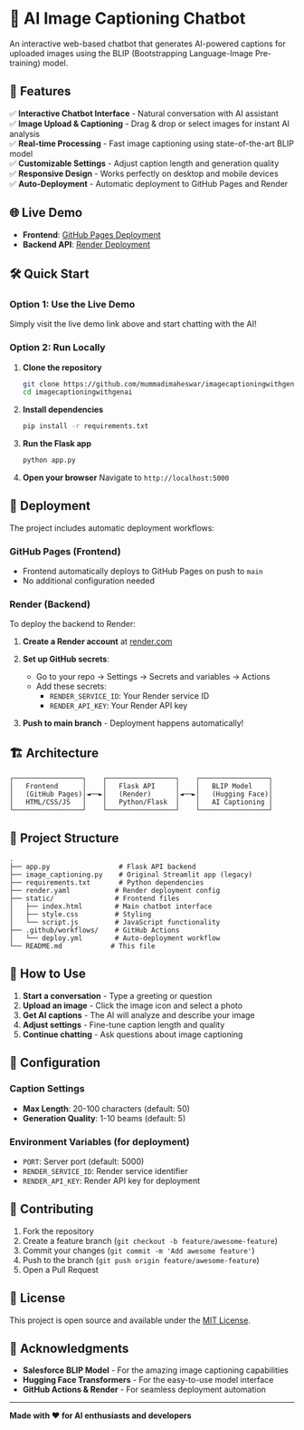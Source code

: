 # 🤖 AI Image Captioning Chatbot

An interactive web-based chatbot that generates AI-powered captions for uploaded images using the BLIP (Bootstrapping Language-Image Pre-training) model.

## 🚀 Features

✅ **Interactive Chatbot Interface** - Natural conversation with AI assistant  
✅ **Image Upload & Captioning** - Drag & drop or select images for instant AI analysis  
✅ **Real-time Processing** - Fast image captioning using state-of-the-art BLIP model  
✅ **Customizable Settings** - Adjust caption length and generation quality  
✅ **Responsive Design** - Works perfectly on desktop and mobile devices  
✅ **Auto-Deployment** - Automatic deployment to GitHub Pages and Render  

## 🌐 Live Demo

- **Frontend**: [GitHub Pages Deployment](https://mummadimaheswar.github.io/imagecaptioningwithgenai/)
- **Backend API**: [Render Deployment](https://imagecaptioningwithgenai.onrender.com/)

## 🛠️ Quick Start

### Option 1: Use the Live Demo
Simply visit the live demo link above and start chatting with the AI!

### Option 2: Run Locally

1. **Clone the repository**
   ```bash
   git clone https://github.com/mummadimaheswar/imagecaptioningwithgenai.git
   cd imagecaptioningwithgenai
   ```

2. **Install dependencies**
   ```bash
   pip install -r requirements.txt
   ```

3. **Run the Flask app**
   ```bash
   python app.py
   ```

4. **Open your browser**
   Navigate to `http://localhost:5000`

## 🔧 Deployment

The project includes automatic deployment workflows:

### GitHub Pages (Frontend)
- Frontend automatically deploys to GitHub Pages on push to `main`
- No additional configuration needed

### Render (Backend)
To deploy the backend to Render:

1. **Create a Render account** at [render.com](https://render.com)

2. **Set up GitHub secrets**:
   - Go to your repo → Settings → Secrets and variables → Actions
   - Add these secrets:
     - `RENDER_SERVICE_ID`: Your Render service ID
     - `RENDER_API_KEY`: Your Render API key

3. **Push to main branch** - Deployment happens automatically!

## 🏗️ Architecture

```
┌─────────────────┐    ┌─────────────────┐    ┌─────────────────┐
│   Frontend      │    │   Flask API     │    │   BLIP Model    │
│   (GitHub Pages)│◄──►│   (Render)      │◄──►│   (Hugging Face)│
│   HTML/CSS/JS   │    │   Python/Flask  │    │   AI Captioning │
└─────────────────┘    └─────────────────┘    └─────────────────┘
```

## 📁 Project Structure

```
.
├── app.py                 # Flask API backend
├── image_captioning.py    # Original Streamlit app (legacy)
├── requirements.txt       # Python dependencies
├── render.yaml           # Render deployment config
├── static/               # Frontend files
│   ├── index.html        # Main chatbot interface
│   ├── style.css         # Styling
│   └── script.js         # JavaScript functionality
├── .github/workflows/    # GitHub Actions
│   └── deploy.yml        # Auto-deployment workflow
└── README.md            # This file
```

## 🎯 How to Use

1. **Start a conversation** - Type a greeting or question
2. **Upload an image** - Click the image icon and select a photo
3. **Get AI captions** - The AI will analyze and describe your image
4. **Adjust settings** - Fine-tune caption length and quality
5. **Continue chatting** - Ask questions about image captioning

## 🔧 Configuration

### Caption Settings
- **Max Length**: 20-100 characters (default: 50)
- **Generation Quality**: 1-10 beams (default: 5)

### Environment Variables (for deployment)
- `PORT`: Server port (default: 5000)
- `RENDER_SERVICE_ID`: Render service identifier
- `RENDER_API_KEY`: Render API key for deployment

## 🤝 Contributing

1. Fork the repository
2. Create a feature branch (`git checkout -b feature/awesome-feature`)
3. Commit your changes (`git commit -m 'Add awesome feature'`)
4. Push to the branch (`git push origin feature/awesome-feature`)
5. Open a Pull Request

## 📄 License

This project is open source and available under the [MIT License](LICENSE).

## 🙏 Acknowledgments

- **Salesforce BLIP Model** - For the amazing image captioning capabilities
- **Hugging Face Transformers** - For the easy-to-use model interface
- **GitHub Actions & Render** - For seamless deployment automation

---

**Made with ❤️ for AI enthusiasts and developers**